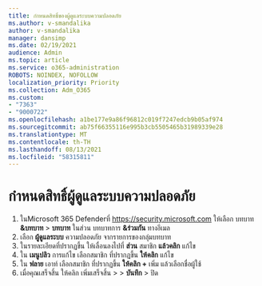 ```yaml
---
title: กําหนดสิทธิ์ของผู้ดูแลระบบความปลอดภัย
ms.author: v-smandalika
author: v-smandalika
manager: dansimp
ms.date: 02/19/2021
audience: Admin
ms.topic: article
ms.service: o365-administration
ROBOTS: NOINDEX, NOFOLLOW
localization_priority: Priority
ms.collection: Adm_O365
ms.custom:
- "7363"
- "9000722"
ms.openlocfilehash: a1be177e9a86f96812c019f7247edcb9b05af974
ms.sourcegitcommit: ab75f66355116e995b3cb5505465b31989339e28
ms.translationtype: MT
ms.contentlocale: th-TH
ms.lasthandoff: 08/13/2021
ms.locfileid: "58315811"
---
```

# <a name="assign-the-security-administrator-permission"></a>กําหนดสิทธิ์ผู้ดูแลระบบความปลอดภัย

1. ในMicrosoft 365 Defenderที่ <https://security.microsoft.com> ให้เลือก บทบาท **&บทบาท** \> **บทบาท** ในส่วน บทบาทการ **&ร่วมกัน** ทางอีเมล
2. เลือก **ผู้ดูแลระบบ** ความปลอดภัย จากรายการของกลุ่มบทบาท
3. ในรายละเอียดที่ปรากฏขึ้น ให้เลื่อนลงไปที่ **ส่วน** สมาชิก **แล้วคลิก** แก้ไข
4. ใน **เมนูปลิว** การแก้ไข เลือกสมาชิก ที่ปรากฏขึ้น **ให้คลิก** แก้ไข
5. ใน **ฟลาย** เอาท์ เลือกสมาชิก ที่ปรากฏขึ้น **ให้คลิก +** เพิ่ม แล้วเลือกชื่อผู้ใช้
6. เมื่อคุณเสร็จสิ้น ให้คลิก เพิ่มเสร็จสิ้น \>  \> **บันทึก** \> ปิด
